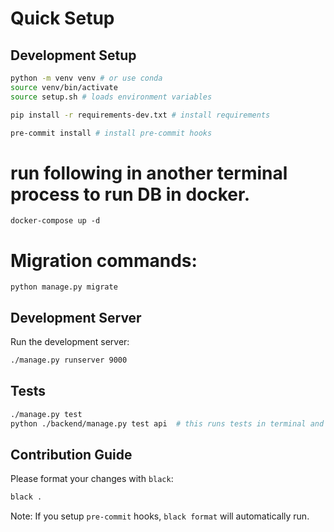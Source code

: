# Quick Setup

## Development Setup
```bash
python -m venv venv # or use conda
source venv/bin/activate
source setup.sh # loads environment variables

pip install -r requirements-dev.txt # install requirements

pre-commit install # install pre-commit hooks
```

# run following in another terminal process to run DB in docker.
```
docker-compose up -d
```
# Migration commands:
```
python manage.py migrate
```

## Development Server
Run the development server:
```bash
./manage.py runserver 9000
```

## Tests
```bash
./manage.py test
python ./backend/manage.py test api  # this runs tests in terminal and returns which are passed, and what is error if any errors occured. 
```

## Contribution Guide

Please format your changes with `black`:

```bash
black .
```

Note: If you setup `pre-commit` hooks, `black format` will automatically run. 



